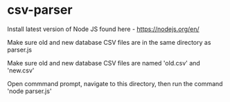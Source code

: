 # csv-parser
Install latest version of Node JS found here - https://nodejs.org/en/

Make sure old and new database CSV files are in the same directory as parser.js

Make sure old and new database CSV files are named 'old.csv' and 'new.csv'

Open commmand prompt, navigate to this directory, then run the command 'node parser.js'
